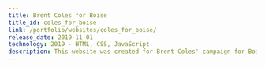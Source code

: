 ```yaml
---
title: Brent Coles for Boise
title_id: coles_for_boise
link: /portfolio/websites/coles_for_boise/
release_date: 2019-11-01
technology: 2019 - HTML, CSS, JavaScript
description: This website was created for Brent Coles' campaign for Boise mayor. I was in charge of creating, hosting, and maintaining the website throughout the duration of his election campaign. The website is now defunct, but you can view a screenshot gallery of the website.
---
```

